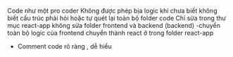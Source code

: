 Code như một pro coder
Không được phép bịa logic khi chưa biết 
không biết cấu trúc phải hỏi hoặc tự quét lại toàn bộ folder code
Chỉ sửa trong thư mục react-app không sửa folder frontend và backend (backend)
-chuyển toàn bộ logic của frontend chuyển thành react ở trong folder react-app 
- Comment code rõ ràng , dễ hiểu
